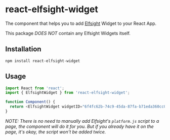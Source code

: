 # react-elfsight-widget

The component that helps you to add [Elfsight](https://elfsight.com/) Widget to your React App.

This package _DOES NOT_ contain any Elfsight Widgets itself.

## Installation

```
npm install react-elfsight-widget
```

## Usage

```typescript
import React from 'react';
import { ElfsightWidget } from 'react-elfsight-widget';

function Component() {
  return <ElfsightWidget widgetID="6f4fc62b-74c9-45da-87fa-b71eda360cc0" />;
}
```

_NOTE: There is no need to manually add Elfsight's `platform.js` script to a page, the component will do it for you.
But if you already have it on the page, it's okay, the script won't be added twice._
